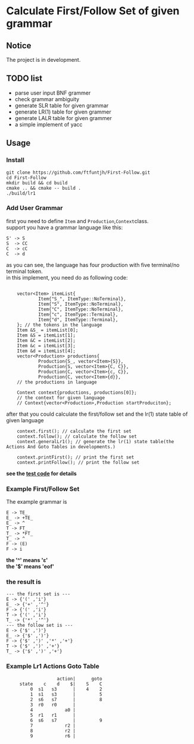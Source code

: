 # Calculate First/Follow Set of given grammar

## Notice
The project is in development. 

## TODO list
- parse user input BNF grammer
- check grammar ambiguity
- generate SLR table for given grammar
- generate LR(1) table for given grammer
- generate LALR table for given grammer
- a simple implement of yacc

## Usage
### Install
```
git clone https://github.com/ftfuntjh/First-Follow.git
cd First-Follow
mkdir build && cd build
cmake .. && cmake -- build .
./build/lr1
```
### Add User Grammar
first you need to define `Item` and `Production`,`Context`class.  
support you have a grammar language like this:
```
S' -> S
S  -> CC
C  -> cC
C  -> d
```
as you can see, the language has four production with five terminal/no terminal token.  
in this implement, you need do as following code:
```

    vector<Item> itemList{
            Item{"S_", ItemType::NoTerminal},
            Item{"S", ItemType::NoTerminal},
            Item{"C", ItemType::NoTerminal},
            Item{"c", ItemType::Terminal},
            Item{"d", ItemType::Terminal},
    }; // the tokens in the language
    Item &S_ = itemList[0];
    Item &S = itemList[1];
    Item &C = itemList[2];
    Item &c = itemList[3];
    Item &d = itemList[4];
    vector<Production> productions{
            Production{S_, vector<Item>{S}},
            Production{S, vector<Item>{C, C}},
            Production{C, vector<Item>{c, C}},
            Production{C, vector<Item>{d}},
    // the productions in language
    
    Context context{productions, productions[0]};
    // the context for given language
    // Context{vector<Production>,Production startProduciton};
```
after that you could calculate the first/follow set and the lr(1) state table of given language
```
    context.first(); // calculate the first set
    context.follow(); // calculate the follow set
    context.generalLr1(); // generate the lr(1) state table(the Actions And Goto Tables in developments.)

    context.printFirst(); // print the first set 
    context.printFollow(); // print the follow set
```
**see the [test code](https://github.com/ftfuntjh/First-Follow/tree/master/test) for details**
### Example First/Follow Set
The example grammar is
```
E -> TE_
E_ -> +TE_
E_ -> ^
T -> FT_
T_ -> *FT_
T_ -> ^
F -> (E)
F -> i
```
**the '^' means 'ε'**  
**the '$' means 'eof'**
### the result is
```
--- the first set is ---
E -> {'(' ,'i'}
E_ -> {'+' ,'^'}
F -> {'(' ,'i'}
T -> {'(' ,'i'}
T_ -> {'*' ,'^'}
--- the follow set is ---
E -> {'$' ,')'}
E_ -> {'$' ,')'}
F -> {'$' ,')' ,'*' ,'+'}
T -> {'$' ,')' ,'+'}
T_ -> {'$' ,')' ,'+'}
```

### Example Lr1 Actions Goto Table
```
                   action|      goto
     state    c    d    $|    S    C
         0  s1   s3      |    4    2
         1  s1   s3      |         5
         2  s6   s7      |         8
         3  r0   r0      |          
         4            a0 |          
         5  r1   r1      |          
         6  s6   s7      |         9
         7            r2 |          
         8            r2 |          
         9            r6 |          
```
